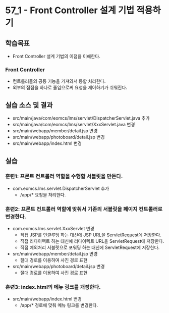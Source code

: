 # 57_1 - Front Controller 설계 기법 적용하기

## 학습목표

- Front Controller 설계 기법의 이점을 이해한다.

### Front Controller

- 컨트롤러들의 공통 기능을 가져와서 통합 처리한다.
- 외부의 접점을 하나로 줄임으로써 요청을 제어하기가 쉬워진다.


## 실습 소스 및 결과

- src/main/java/com/eomcs/lms/servlet/DispatcherServlet.java 추가
- src/main/java/com/eomcs/lms/servlet/XxxServlet.java 변경
- src/main/webapp/member/detail.jsp 변경
- src/main/webapp/photoboard/detail.jsp 변경
- src/main/webapp/index.html 변경

## 실습  

### 훈련1: 프론트 컨트롤러 역할을 수행할 서블릿을 만든다.

- com.eomcs.lms.servlet.DispatcherServlet 추가
  - /app/* 요청을 처리한다.

### 훈련2: 프론트 컨트롤러 역할에 맞춰서 기존의 서블릿을 페이지 컨트롤러로 변경한다.

- com.eomcs.lms.servlet.XxxServlet 변경
  - 직접 JSP를 인클루딩 하는 대신에 JSP URL을 ServletRequest에 저장한다.
  - 직접 리다이렉트 하는 대신에 리다이렉트 URL을 ServletRequest에 저장한다.
  - 직접 예외처리 서블릿으로 포워딩 하는 대신에 ServletRequest에 저장한다.
- src/main/webapp/member/detail.jsp 변경
  - 절대 경로를 이용하여 사진 경로 표현
- src/main/webapp/photoboard/detail.jsp 변경
  - 절대 경로를 이용하여 사진 경로 표현
  
### 훈련3: index.html의 메뉴 링크를 개정한다.

- src/main/webapp/index.html 변경
  - /app/* 경로에 맞춰 메뉴 링크를 변경한다.